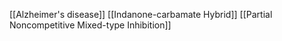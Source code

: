 [[Alzheimer's disease]]
[[Indanone-carbamate Hybrid]]
[[Partial Noncompetitive Mixed-type Inhibition]]
